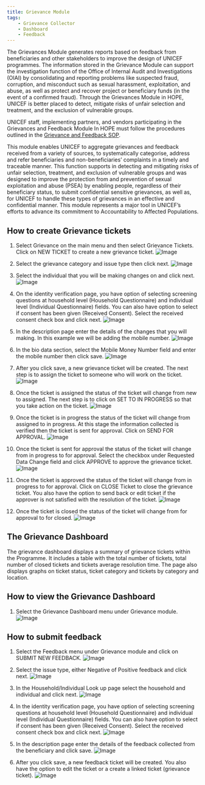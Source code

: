 ```yaml
---
title: Grievance Module
tags:
    - Grievance Collector
    - Dashboard
    - Feedback
---
```


The Grievances Module generates reports based on feedback from beneficiaries and other stakeholders to improve the
design of UNICEF programmes. The information stored in the Grievance Module can support the investigation function of
the Office of Internal Audit and Investigations (OIAI) by consolidating and reporting problems like suspected fraud,
corruption, and misconduct such as sexual harassment, exploitation, and abuse, as well as protect and recover project or
beneficiary funds (in the event of a confirmed fraud). Through the Grievances Module in HOPE, UNICEF is better placed to
detect, mitigate risks of unfair selection and treatment, and the exclusion of vulnerable groups.

UNICEF staff, implementing partners, and vendors participating in the Grievances and Feedback Module In HOPE must follow
the procedures outlined in
the [Grievance and Feedback SOP](https://unicef.sharepoint.com/:w:/r/teams/EMOPS-HCT-MIS/_layouts/15/Doc.aspx?sourcedoc=%7B597B4057-0219-49E8-88F7-0962C0AAF40E%7D&file=HOPE%20-%20Grievances%20&%20Feedback%20SOP.docx=&action=default&mobileredirect=true&DefaultItemOpen=1).

This module enables UNICEF to aggregate grievances and feedback received from a variety of sources, to systematically
categorise, address and refer beneficiaries and non-beneficiaries’ complaints in a timely and traceable manner. This
function supports in detecting and mitigating risks of unfair selection, treatment, and exclusion of vulnerable groups
and was designed to improve the protection from and prevention of sexual exploitation and abuse (PSEA) by enabling
people, regardless of their beneficiary status, to submit confidential sensitive grievances, as well as, for UNICEF to
handle these types of grievances in an effective and confidential manner. This module represents a major tool in
UNICEF’s efforts to advance its commitment to Accountability to Affected Populations.

## How to create Grievance tickets

1. Select Grievance on the main menu and then select Grievance Tickets. Click on NEW TICKET to create a new grievance
   ticket.
   ![Image](_screenshots/grievance/1.png)

1. Select the grievance category and issue type then click next.
   ![Image](_screenshots/grievance/2.png)

1. Select the individual that you will be making changes on and click next.
   ![Image](_screenshots/grievance/3.png)

1. On the identity verification page, you have option of selecting screening questions at household level (Household
   Questionnaire) and individual level (Individual Questionnaire) fields. You can also have option to select if consent
   has been given (Received Consent). Select the received consent check box and click next.
   ![Image](_screenshots/grievance/4.png)

1. In the description page enter the details of the changes that you will making. In this example we will be adding the
   mobile number.
   ![Image](_screenshots/grievance/5.png)

1. In the bio data section, select the Mobile Money Number field and enter the mobile number then click save.
   ![Image](_screenshots/grievance/6.png)

1. After you click save, a new grievance ticket will be created. The next step is to assign the ticket to someone who
   will work on the ticket.
   ![Image](_screenshots/grievance/7.png)

1. Once the ticket is assigned the status of the ticket will change from new to assigned. The next step is to click on
   SET TO IN PROGRESS so that you take action on the ticket.
   ![Image](_screenshots/grievance/8.png)

1. Once the ticket is in progress the status of the ticket will change from assigned to in progress. At this stage the
   information collected is verified then the ticket is sent for approval. Click on SEND FOR APPROVAL.
   ![Image](_screenshots/grievance/9.png)

1. Once the ticket is sent for approval the status of the ticket will change from in progress to for approval. Select
    the checkbox under Requested Data Change field and click APPROVE to approve the grievance ticket.
    ![Image](_screenshots/grievance/10.png)

1. Once the ticket is approved the status of the ticket will change from in progress to for approval. Click on CLOSE
    Ticket to close the grievance ticket. You also have the option to send back or edit ticket if the approver is not
    satisfied with the resolution of the ticket.
    ![Image](_screenshots/grievance/11.png)

1. Once the ticket is closed the status of the ticket will change from for approval to for closed.
    ![Image](_screenshots/grievance/12.png)

## The Grievance Dashboard

The grievance dashboard displays a summary of grievance tickets within the Programme. It includes a table with the total
number of tickets, total number of closed tickets and tickets average resolution time. The page also displays graphs on
ticket status, ticket category and tickets by category and location.

## How to view the Grievance Dashboard

1. Select the Grievance Dashboard menu under Grievance module. 
    ![Image](_screenshots/grievance/12.png)

## How to submit feedback

1. Select the Feedback menu under Grievance module and click on SUBMIT NEW FEEDBACK. 
    ![Image](_screenshots/grievance/_1.png)

1. Select the issue type, either Negative of Positive feedback and click next. 
    ![Image](_screenshots/grievance/_2.png)

1. In the Household/Individual Look up page select the household and individual and click next. 
    ![Image](_screenshots/grievance/_3.png)


1. In the identity verification page, you have option of selecting screening questions at household level (Household Questionnaire) and individual level (Individual Questionnaire) fields. You can also have option to select if consent has been given (Received Consent). Select the received consent check box and click next. 
    ![Image](_screenshots/grievance/_4.png)

1. In the description page enter the details of the feedback collected from the beneficiary and click save. 
    ![Image](_screenshots/grievance/_5.png)

1. After you click save, a new feedback ticket will be created. You also have the option to edit the ticket or a create a linked ticket (grievance ticket). 
    ![Image](_screenshots/grievance/_6.png)
